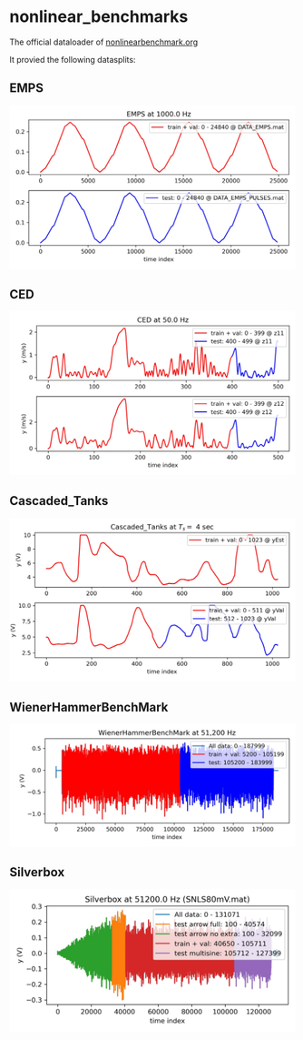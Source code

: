 
# nonlinear_benchmarks
 
The official dataloader of [nonlinearbenchmark.org](http://www.nonlinearbenchmark.org/)

It provied the following datasplits:

## EMPS

![image](figures/EMPS.jpg)

## CED

![image](figures/CED.jpg)

## Cascaded_Tanks

![image](figures/Cascaded_Tanks.jpg)

## WienerHammerBenchMark

![image](figures/WienerHammerBenchMark.jpg)

## Silverbox

![image](figures/Silverbox.jpg)
